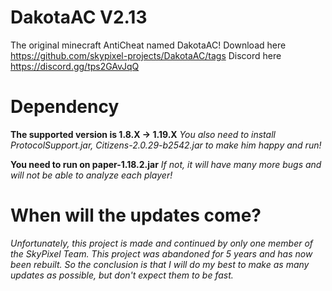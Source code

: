 # DakotaAC V2.13
The original minecraft AntiCheat named DakotaAC!
Download here https://github.com/skypixel-projects/DakotaAC/tags
Discord here https://discord.gg/tps2GAvJqQ

# Dependency
**The supported version is 1.8.X -> 1.19.X**
_You also need to install ProtocolSupport.jar, Citizens-2.0.29-b2542.jar to make him happy and run!_

**You need to run on paper-1.18.2.jar**
_If not, it will have many more bugs and will not be able to analyze each player!_

# When will the updates come?
_Unfortunately, this project is made and continued by only one member of the SkyPixel Team. This project was abandoned for 5 years and has now been rebuilt. So the conclusion is that I will do my best to make as many updates as possible, but don't expect them to be fast._
